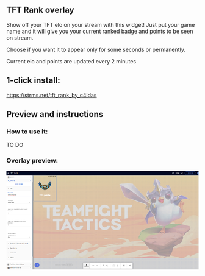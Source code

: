 ## TFT Rank overlay

Show off your TFT elo on your stream with this widget! Just put your game name and it will give you your current ranked badge and points to be seen on stream. 

Choose if you want it to appear only for some seconds or permanently. 

Current elo and points are updated every 2 minutes

## 1-click install: 

https://strms.net/tft_rank_by_c4ldas

## Preview and instructions

### How to use it:
TO DO

### Overlay preview:
![Overlay Preview](/tft-rank/widget.png)
